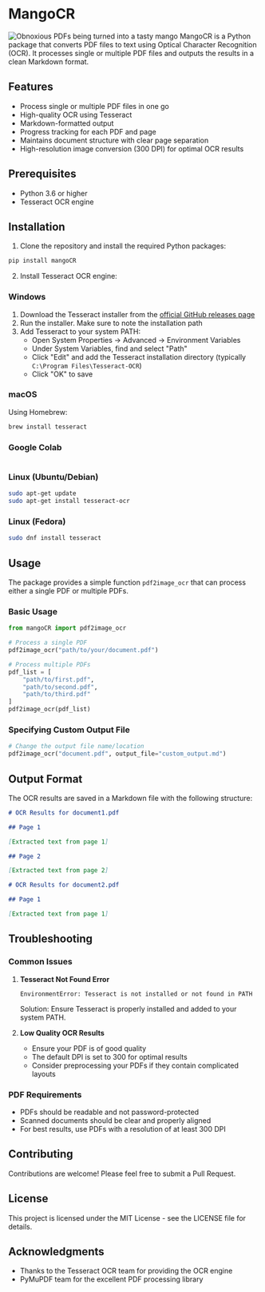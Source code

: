 # MangoCR

![Obnoxious PDFs being turned into a tasty mango](images/mangoCR-graphic.png)
MangoCR is a Python package that converts PDF files to text using Optical Character Recognition (OCR). It processes single or multiple PDF files and outputs the results in a clean Markdown format.

## Features

- Process single or multiple PDF files in one go
- High-quality OCR using Tesseract
- Markdown-formatted output
- Progress tracking for each PDF and page
- Maintains document structure with clear page separation
- High-resolution image conversion (300 DPI) for optimal OCR results

## Prerequisites

- Python 3.6 or higher
- Tesseract OCR engine

## Installation

1. Clone the repository and install the required Python packages:

```bash
pip install mangoCR
```

2. Install Tesseract OCR engine:

### Windows
1. Download the Tesseract installer from the [official GitHub releases page](https://github.com/UB-Mannheim/tesseract/wiki)
2. Run the installer. Make sure to note the installation path
3. Add Tesseract to your system PATH:
   - Open System Properties → Advanced → Environment Variables
   - Under System Variables, find and select "Path"
   - Click "Edit" and add the Tesseract installation directory (typically `C:\Program Files\Tesseract-OCR`)
   - Click "OK" to save

### macOS
Using Homebrew:
```bash
brew install tesseract
```

### Google Colab
```!apt install tesseract-ocr
```

### Linux (Ubuntu/Debian)
```bash
sudo apt-get update
sudo apt-get install tesseract-ocr
```

### Linux (Fedora)
```bash
sudo dnf install tesseract
```

## Usage

The package provides a simple function `pdf2image_ocr` that can process either a single PDF or multiple PDFs.

### Basic Usage

```python
from mangoCR import pdf2image_ocr

# Process a single PDF
pdf2image_ocr("path/to/your/document.pdf")

# Process multiple PDFs
pdf_list = [
    "path/to/first.pdf",
    "path/to/second.pdf",
    "path/to/third.pdf"
]
pdf2image_ocr(pdf_list)
```

### Specifying Custom Output File

```python
# Change the output file name/location
pdf2image_ocr("document.pdf", output_file="custom_output.md")
```

## Output Format

The OCR results are saved in a Markdown file with the following structure:

```markdown
# OCR Results for document1.pdf

## Page 1

[Extracted text from page 1]

## Page 2

[Extracted text from page 2]

# OCR Results for document2.pdf

## Page 1

[Extracted text from page 1]
```

## Troubleshooting

### Common Issues

1. **Tesseract Not Found Error**
   ```
   EnvironmentError: Tesseract is not installed or not found in PATH
   ```
   Solution: Ensure Tesseract is properly installed and added to your system PATH.

2. **Low Quality OCR Results**
   - Ensure your PDF is of good quality
   - The default DPI is set to 300 for optimal results
   - Consider preprocessing your PDFs if they contain complicated layouts

### PDF Requirements

- PDFs should be readable and not password-protected
- Scanned documents should be clear and properly aligned
- For best results, use PDFs with a resolution of at least 300 DPI

## Contributing

Contributions are welcome! Please feel free to submit a Pull Request.

## License

This project is licensed under the MIT License - see the LICENSE file for details.

## Acknowledgments

- Thanks to the Tesseract OCR team for providing the OCR engine
- PyMuPDF team for the excellent PDF processing library
